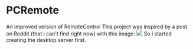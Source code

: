 # PCRemote
An improved version of RemoteControl
This project was inspired by a post on Reddit (that i can't find right now) with this image:
![](https://i.imgur.com/21UuFur.jpg)
So i started creating the desktop server first.

